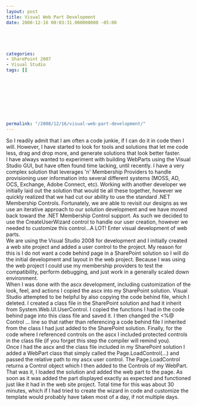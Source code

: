 ```yaml
---
layout: post
title: Visual Web Part Development
date: 2008-12-16 00:03:31.000000000 -05:00





categories:
- SharePoint 2007
- Visual Studio
tags: []

  


  
  
  
  
  
permalink: "/2008/12/16/visual-web-part-development/"
---
```

So I readily admit that I am often a code junkie, if I can do it in code then I will. However, I have started to look for tools and solutions that let me code less, drag and drop more, and generate solutions that look better faster.  
I have always wanted to experiment with building WebParts using the Visual Studio GUI, but have often found time lacking, until recently. I have a very complex solution that leverages 'n' Membership Providers to handle provisioning user information into several different systems (MOSS, AD, OCS, Exchange, Adobe Connect, etc). Working with another developer we initially laid out the solution that would tie all these together, however we quickly realized that we had cut our ability to use the standard .NET Membership Controls. Fortunately, we are able to revisit our designs as we use an iterative approach to our solution development and we have moved back toward the .NET Membership Control support. As such we decided to use the CreateUserWizard control to handle our user creation, however we needed to customize this control…A LOT! Enter visual development of web parts.  
We are using the Visual Studio 2008 for development and I initially created a web site project and added a user control to the project. My reason for this is I do not want a code behind page in a SharePoint solution so I will do the initial development and layout in the web project. Because I was using the web project I could use my membership providers to test the compatibility, perform debugging, and just work in a generally scaled down environment.  
When I was done with the ascx development, including customization of the look, feel, and actions I copied the ascx into my SharePoint solution. Visual Studio attempted to be helpful by also copying the code behind file, which I deleted. I created a class file in the SharePoint solution and had it inherit from System.Web.UI.UserControl. I copied the functions I had in the code behind page into this class file and saved it. I then changed the \<%@ Control … line so that rather than referencing a code behind file I inherited from the class I had just added to the SharePoint solution. Finally, for the code where I referenced controls on the ascx I included protected controls in the class file (if you forget this step the compiler will remind you).  
Once I had the ascx and the class file included in my SharePoint solution I added a WebPart class that simply called the Page.LoadControl(…) and passed the relative path to my ascx user control. The Page.LoadControl returns a Control object which I then added to the Controls of my WebPart.  
That was it, I loaded the solution and added the web part to the page. As soon as it was added the part displayed exactly as expected and functioned just like it had in the web site project. Total time for this was about 30 minutes, which if I had tried to create the wizard in code and customize the template would probably have taken most of a day, if not multiple days.

